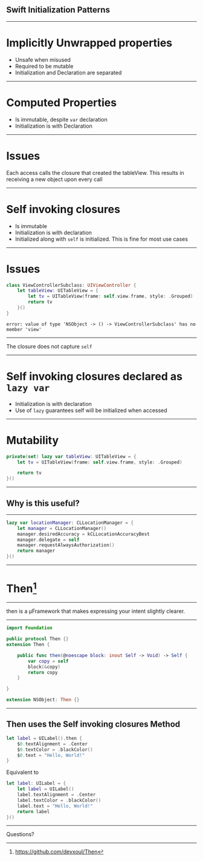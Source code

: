 ## Swift Initialization Patterns

---
# Implicitly Unwrapped properties

- Unsafe when misused
- Required to be mutable
- Initialization and Declaration are separated

---
# Computed Properties

- Is immutable, despite `var` declaration
- Initialization is with Declaration

---
# Issues

Each access calls the closure that created the tableView. This results in receiving a new object upon every call

---
# Self invoking closures

- Is immutable
- Initialization is with declaration
- Initialized along with `self` is initialized. This is fine for most use cases

---
# Issues

```swift
class ViewControllerSubclass: UIViewController {
	let tableView: UITableView = {
		let tv = UITableView(frame: self.view.frame, style: .Grouped)
		return tv
	}()
}
```

`error: value of type 'NSObject -> () -> ViewControllerSubclass' has no member 'view'`

---
The closure does not capture `self`

---
# Self invoking closures declared as `lazy var`

- Initialization is with declaration
- Use of `lazy` guarantees self will be initialized when accessed

---
# Mutability

```swift
private(set) lazy var tableView: UITableView = {
	let tv = UITableView(frame: self.view.frame, style: .Grouped)

	return tv
}()
```

---
## Why is this useful?

---
```swift
lazy var locationManager: CLLocationManager = {
	let manager = CLLocationManager()
	manager.desiredAccuracy = kCLLocationAccuracyBest
	manager.delegate = self
	manager.requestAlwaysAuthorization()
	return manager
}()
```

---
# Then[^1]

[^1]:https://github.com/devxoul/Then

---
then is a µFramework that makes expressing your intent slightly clearer.

---
```swift
import Foundation

public protocol Then {}
extension Then {

    public func then(@noescape block: inout Self -> Void) -> Self {
        var copy = self
        block(&copy)
        return copy
    }

}

extension NSObject: Then {}
```

---
## Then uses the Self invoking closures Method

```swift
let label = UILabel().then {
    $0.textAlignment = .Center
    $0.textColor = .blackColor()
    $0.text = "Hello, World!"
}
```

Equivalent to

```swift
let label: UILabel = {
    let label = UILabel()
    label.textAlignment = .Center
    label.textColor = .blackColor()
    label.text = "Hello, World!"
    return label
}()
```

---
Questions?
